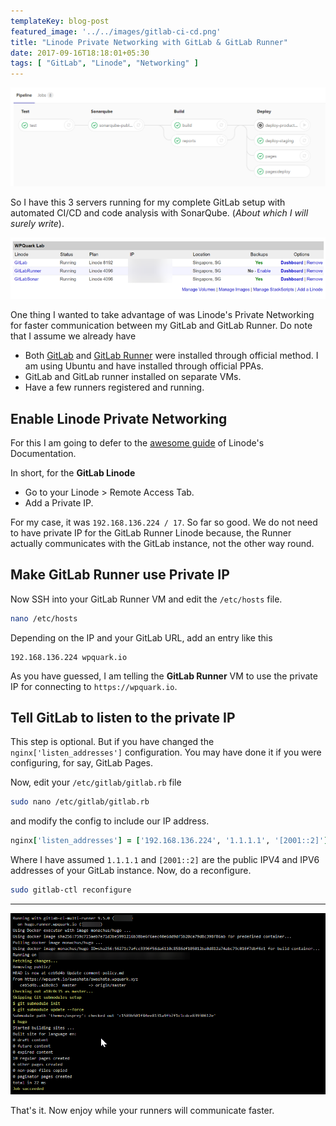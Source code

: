 ```yaml
---
templateKey: blog-post
featured_image: '../../images/gitlab-ci-cd.png'
title: "Linode Private Networking with GitLab & GitLab Runner"
date: 2017-09-16T18:18:01+05:30
tags: [ "GitLab", "Linode", "Networking" ]
---
```

![GitLab CI/CD](../../images/gitlab-ci-cd.png)

So I have this 3 servers running for my complete GitLab setup with automated CI/CD
and code analysis with SonarQube. (*About which I will surely write*).

![GitLab CI/CD](../../images/linode-instances.png)

One thing I wanted to take advantage of was Linode's Private Networking for
faster communication between my GitLab and GitLab Runner. Do note that I assume
we already have

* Both [GitLab](https://about.gitlab.com/installation/) and [GitLab Runner](https://docs.gitlab.com/runner/install/linux-repository.html)
	were installed through official method. I am using Ubuntu and have installed
	through official PPAs.
* GitLab and GitLab runner installed on separate VMs.
* Have a few runners registered and running.

## Enable Linode Private Networking

For this I am going to defer to the [awesome guide](https://www.linode.com/docs/networking/remote-access#adding-private-ip-addresses) of Linode's Documentation.

In short, for the **GitLab Linode**

* Go to your Linode > Remote Access Tab.
* Add a Private IP.

For my case, it was `192.168.136.224 / 17`. So far so good. We do not need to
have private IP for the GitLab Runner Linode because, the Runner actually
communicates with the GitLab instance, not the other way round.

## Make GitLab Runner use Private IP

Now SSH into your GitLab Runner VM and edit the `/etc/hosts` file.

```bash
nano /etc/hosts
```

Depending on the IP and your GitLab URL, add an entry like this

```text
192.168.136.224 wpquark.io
```

As you have guessed, I am telling the **GitLab Runner** VM to use the private
IP for connecting to `https://wpquark.io`.

## Tell GitLab to listen to the private IP

This step is optional. But if you have changed the `nginx['listen_addresses']`
configuration. You may have done it if you were configuring, for say, GitLab Pages.

Now, edit your `/etc/gitlab/gitlab.rb` file

```bash
sudo nano /etc/gitlab/gitlab.rb
```

and modify the config to include our IP address.

```ruby
nginx['listen_addresses'] = ['192.168.136.224', '1.1.1.1', '[2001::2]']
```

Where I have assumed `1.1.1.1` and `[2001::2]` are the public IPV4 and IPV6 addresses
of your GitLab instance. Now, do a reconfigure.

```bash
sudo gitlab-ctl reconfigure
```

--------------------------------------------------------------------------------

![GitLab CI/CD](../../images/gitlab-runner.png)

That's it. Now enjoy while your runners will communicate faster.

